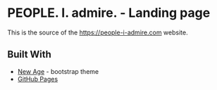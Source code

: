 # PEOPLE. I. admire. - Landing page

This is the source of the https://people-i-admire.com website.

## Built With

* [New Age](https://github.com/BlackrockDigital/startbootstrap-new-age) - bootstrap theme
* [GitHub Pages](https://pages.github.com/)

